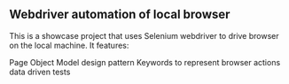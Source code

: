 ## Webdriver automation of local browser
This is a showcase project that uses Selenium webdriver to drive browser on the local machine. It features:

Page Object Model design pattern
Keywords to represent browser actions
data driven tests
